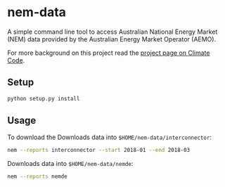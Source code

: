 # nem-data

A simple command line tool to access Australian National Energy Market (NEM) data provided by the Australian Energy Market Operator (AEMO).

For more background on this project read the [project page on Climate Code]().

## Setup

```bash
python setup.py install
```

## Usage

To download the Downloads data into `$HOME/nem-data/interconnector`:

```bash
nem --reports interconnector --start 2018-01 --end 2018-03
```

Downloads data into `$HOME/nem-data/nemde`:

```bash
nem --reports nemde
```
